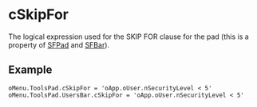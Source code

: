 ﻿# cSkipFor

The logical expression used for the SKIP FOR clause for the pad (this is a property of [SFPad](Class%20SFPad.md) and [SFBar](Class%20SFBar.md)).

## Example

```foxpro
oMenu.ToolsPad.cSkipFor = 'oApp.oUser.nSecurityLevel < 5'
oMenu.ToolsPad.UsersBar.cSkipFor = 'oApp.oUser.nSecurityLevel < 5'
```